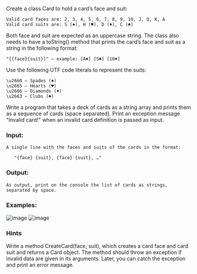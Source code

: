 Create a class Card to hold a card’s face and suit:

	Valid card faces are: 2, 3, 4, 5, 6, 7, 8, 9, 10, J, Q, K, A
	Valid card suits are: S (♠), H (♥), D (♦), C (♣)

Both face and suit are expected as an uppercase string. The class also needs to have a toString() method that prints the card’s face and suit as a string in the following format:

	"[{face}{suit}]" – example: [A♠] [5♣] [10♦]

Use the following UTF code literals to represent the suits:

	\u2660 – Spades (♠)
	\u2665 – Hearts (♥)
	\u2666 – Diamonds (♦)
	\u2663 – Clubs (♣)

Write a program that takes a deck of cards as a string array and prints them as a sequence of cards (space separated). Print an exception message "Invalid card!" when an invalid card definition is passed as input.

### Input:

	A single line with the faces and suits of the cards in the format:

	   "{face} {suit}, {face} {suit}, …"

### Output:

	As output, print on the console the list of cards as strings, separated by space.

### Examples:

![image](https://user-images.githubusercontent.com/45227327/224511663-537c9d54-3666-4b1f-bb32-7ab811429229.png)
![image](https://user-images.githubusercontent.com/45227327/224511675-261b504c-8bf8-4846-bb95-a215860ef8be.png)

### Hints

Write a method CreateCard(face, suit), which creates a card face and card suit and returns a Card object.
The method should throw an exception if invalid data are given in its arguments.
Later, you can catch the exception and print an error message.
